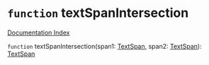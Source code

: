 # `function` textSpanIntersection

[Documentation Index](../README.md)

`function` textSpanIntersection(span1: [TextSpan](../private.interface.TextSpan/README.md), span2: [TextSpan](../private.interface.TextSpan/README.md)): [TextSpan](../private.interface.TextSpan/README.md)